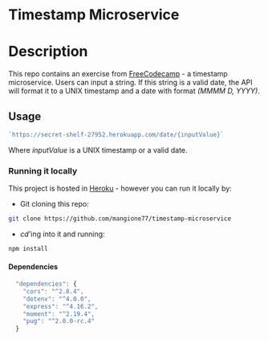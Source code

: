 Timestamp Microservice
======================

# Description

This repo contains an exercise from [FreeCodecamp](https://www.freecodecamp.org/challenges/timestamp-microservice) - a timestamp microservice. Users can input a string. If this string is a valid date, the API will format it to a UNIX timestamp and a date with format _(MMMM D, YYYY)_.  

## Usage

```js
`https://secret-shelf-27952.herokuapp.com/date/{inputValue}`
```

Where _inputValue_ is a UNIX timestamp or a valid date.

### Running it locally

This project is hosted in [Heroku](https://secret-shelf-27952.herokuapp.com/date) - however you can run it locally by:

- Git cloning this repo:
```bash
git clone https://github.com/mangione77/timestamp-microservice
```

- _cd_'ing into it and running:
```bash
npm install
```

#### Dependencies

```js
  "dependencies": {
    "cors": "^2.8.4",
    "dotenv": "^4.0.0",
    "express": "^4.16.2",
    "moment": "^2.19.4",
    "pug": "^2.0.0-rc.4"
  }
```


